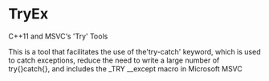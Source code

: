 # TryEx
C++11 and MSVC‘s 'Try' Tools

This is a tool that facilitates the use of the'try-catch' keyword, 
which is used to catch exceptions, reduce the need to write a large number of try{}catch{}, and includes the _TRY __except macro in Microsoft MSVC
